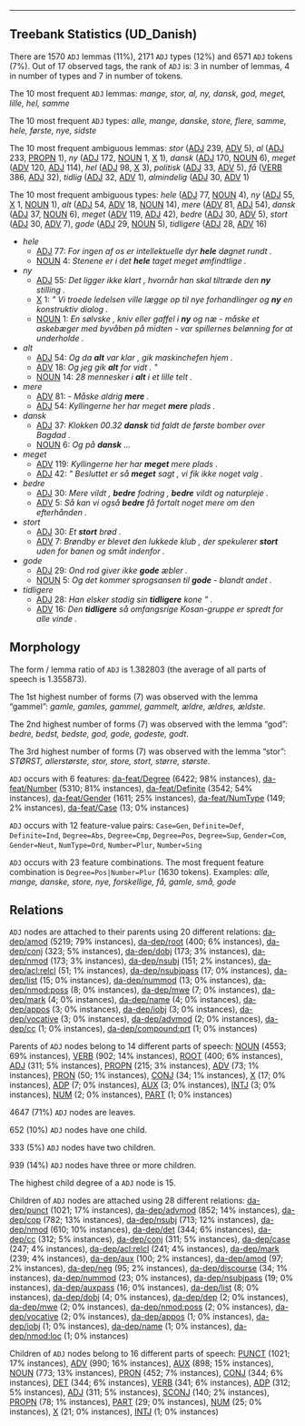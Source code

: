 

--------------------------------------------------------------------------------

## Treebank Statistics (UD_Danish)

There are 1570 `ADJ` lemmas (11%), 2171 `ADJ` types (12%) and 6571 `ADJ` tokens (7%).
Out of 17 observed tags, the rank of `ADJ` is: 3 in number of lemmas, 4 in number of types and 7 in number of tokens.

The 10 most frequent `ADJ` lemmas: <em>mange, stor, al, ny, dansk, god, meget, lille, hel, samme</em>

The 10 most frequent `ADJ` types:  <em>alle, mange, danske, store, flere, samme, hele, første, nye, sidste</em>

The 10 most frequent ambiguous lemmas: <em>stor</em> ([ADJ]() 239, [ADV]() 5), <em>al</em> ([ADJ]() 233, [PROPN]() 1), <em>ny</em> ([ADJ]() 172, [NOUN]() 1, [X]() 1), <em>dansk</em> ([ADJ]() 170, [NOUN]() 6), <em>meget</em> ([ADV]() 120, [ADJ]() 114), <em>hel</em> ([ADJ]() 98, [X]() 3), <em>politisk</em> ([ADJ]() 33, [ADV]() 5), <em>få</em> ([VERB]() 386, [ADJ]() 32), <em>tidlig</em> ([ADJ]() 32, [ADV]() 1), <em>almindelig</em> ([ADJ]() 30, [ADV]() 1)

The 10 most frequent ambiguous types:  <em>hele</em> ([ADJ]() 77, [NOUN]() 4), <em>ny</em> ([ADJ]() 55, [X]() 1, [NOUN]() 1), <em>alt</em> ([ADJ]() 54, [ADV]() 18, [NOUN]() 14), <em>mere</em> ([ADV]() 81, [ADJ]() 54), <em>dansk</em> ([ADJ]() 37, [NOUN]() 6), <em>meget</em> ([ADV]() 119, [ADJ]() 42), <em>bedre</em> ([ADJ]() 30, [ADV]() 5), <em>stort</em> ([ADJ]() 30, [ADV]() 7), <em>gode</em> ([ADJ]() 29, [NOUN]() 5), <em>tidligere</em> ([ADJ]() 28, [ADV]() 16)


* <em>hele</em>
  * [ADJ]() 77: <em>For ingen af os er intellektuelle dyr <b>hele</b> døgnet rundt .</em>
  * [NOUN]() 4: <em>Stenene er i det <b>hele</b> taget meget ømfindtlige .</em>
* <em>ny</em>
  * [ADJ]() 55: <em>Det ligger ikke klart , hvornår han skal tiltræde den <b>ny</b> stilling .</em>
  * [X]() 1: <em>" Vi troede ledelsen ville lægge op til nye forhandlinger og <b>ny</b> en konstruktiv dialog .</em>
  * [NOUN]() 1: <em>En sølvske , kniv eller gaffel i <b>ny</b> og næ - måske et askebæger med byvåben på midten - var spillernes belønning for at underholde .</em>
* <em>alt</em>
  * [ADJ]() 54: <em>Og da <b>alt</b> var klar , gik maskinchefen hjem .</em>
  * [ADV]() 18: <em>Og jeg gik <b>alt</b> for vidt . "</em>
  * [NOUN]() 14: <em>28 mennesker i <b>alt</b> i et lille telt .</em>
* <em>mere</em>
  * [ADV]() 81: <em>- Måske aldrig <b>mere</b> .</em>
  * [ADJ]() 54: <em>Kyllingerne her har meget <b>mere</b> plads .</em>
* <em>dansk</em>
  * [ADJ]() 37: <em>Klokken 00.32 <b>dansk</b> tid faldt de første bomber over Bagdad .</em>
  * [NOUN]() 6: <em>Og på <b>dansk</b> ...</em>
* <em>meget</em>
  * [ADV]() 119: <em>Kyllingerne her har <b>meget</b> mere plads .</em>
  * [ADJ]() 42: <em>" Besluttet er så <b>meget</b> sagt , vi fik ikke noget valg .</em>
* <em>bedre</em>
  * [ADJ]() 30: <em>Mere vildt , <b>bedre</b> fodring , <b>bedre</b> vildt og naturpleje .</em>
  * [ADV]() 5: <em>Så kan vi også <b>bedre</b> få fortalt noget mere om den efterhånden .</em>
* <em>stort</em>
  * [ADJ]() 30: <em>Et <b>stort</b> brød .</em>
  * [ADV]() 7: <em>Brøndby er blevet den lukkede klub , der spekulerer <b>stort</b> uden for banen og småt indenfor .</em>
* <em>gode</em>
  * [ADJ]() 29: <em>Ond rod giver ikke <b>gode</b> æbler .</em>
  * [NOUN]() 5: <em>Og det kommer sprogsansen til <b>gode</b> - blandt andet .</em>
* <em>tidligere</em>
  * [ADJ]() 28: <em>Han elsker stadig sin <b>tidligere</b> kone " .</em>
  * [ADV]() 16: <em>Den <b>tidligere</b> så omfangsrige Kosan-gruppe er spredt for alle vinde .</em>

## Morphology

The form / lemma ratio of `ADJ` is 1.382803 (the average of all parts of speech is 1.355873).

The 1st highest number of forms (7) was observed with the lemma “gammel”: <em>gamle, gamles, gammel, gammelt, ældre, ældres, ældste</em>.

The 2nd highest number of forms (7) was observed with the lemma “god”: <em>bedre, bedst, bedste, god, gode, godeste, godt</em>.

The 3rd highest number of forms (7) was observed with the lemma “stor”: <em>STØRST, allerstørste, stor, store, stort, større, største</em>.

`ADJ` occurs with 6 features: [da-feat/Degree]() (6422; 98% instances), [da-feat/Number]() (5310; 81% instances), [da-feat/Definite]() (3542; 54% instances), [da-feat/Gender]() (1611; 25% instances), [da-feat/NumType]() (149; 2% instances), [da-feat/Case]() (13; 0% instances)

`ADJ` occurs with 12 feature-value pairs: `Case=Gen`, `Definite=Def`, `Definite=Ind`, `Degree=Abs`, `Degree=Cmp`, `Degree=Pos`, `Degree=Sup`, `Gender=Com`, `Gender=Neut`, `NumType=Ord`, `Number=Plur`, `Number=Sing`

`ADJ` occurs with 23 feature combinations.
The most frequent feature combination is `Degree=Pos|Number=Plur` (1630 tokens).
Examples: <em>alle, mange, danske, store, nye, forskellige, få, gamle, små, gode</em>


## Relations

`ADJ` nodes are attached to their parents using 20 different relations: [da-dep/amod]() (5219; 79% instances), [da-dep/root]() (400; 6% instances), [da-dep/conj]() (323; 5% instances), [da-dep/dobj]() (173; 3% instances), [da-dep/nmod]() (173; 3% instances), [da-dep/nsubj]() (151; 2% instances), [da-dep/acl:relcl]() (51; 1% instances), [da-dep/nsubjpass]() (17; 0% instances), [da-dep/list]() (15; 0% instances), [da-dep/nummod]() (13; 0% instances), [da-dep/nmod:poss]() (8; 0% instances), [da-dep/mwe]() (7; 0% instances), [da-dep/mark]() (4; 0% instances), [da-dep/name]() (4; 0% instances), [da-dep/appos]() (3; 0% instances), [da-dep/iobj]() (3; 0% instances), [da-dep/vocative]() (3; 0% instances), [da-dep/advmod]() (2; 0% instances), [da-dep/cc]() (1; 0% instances), [da-dep/compound:prt]() (1; 0% instances)

Parents of `ADJ` nodes belong to 14 different parts of speech: [NOUN]() (4553; 69% instances), [VERB]() (902; 14% instances), [ROOT]() (400; 6% instances), [ADJ]() (311; 5% instances), [PROPN]() (215; 3% instances), [ADV]() (73; 1% instances), [PRON]() (50; 1% instances), [CONJ]() (34; 1% instances), [X]() (17; 0% instances), [ADP]() (7; 0% instances), [AUX]() (3; 0% instances), [INTJ]() (3; 0% instances), [NUM]() (2; 0% instances), [PART]() (1; 0% instances)

4647 (71%) `ADJ` nodes are leaves.

652 (10%) `ADJ` nodes have one child.

333 (5%) `ADJ` nodes have two children.

939 (14%) `ADJ` nodes have three or more children.

The highest child degree of a `ADJ` node is 15.

Children of `ADJ` nodes are attached using 28 different relations: [da-dep/punct]() (1021; 17% instances), [da-dep/advmod]() (852; 14% instances), [da-dep/cop]() (782; 13% instances), [da-dep/nsubj]() (713; 12% instances), [da-dep/nmod]() (610; 10% instances), [da-dep/det]() (344; 6% instances), [da-dep/cc]() (312; 5% instances), [da-dep/conj]() (311; 5% instances), [da-dep/case]() (247; 4% instances), [da-dep/acl:relcl]() (241; 4% instances), [da-dep/mark]() (239; 4% instances), [da-dep/aux]() (100; 2% instances), [da-dep/amod]() (97; 2% instances), [da-dep/neg]() (95; 2% instances), [da-dep/discourse]() (34; 1% instances), [da-dep/nummod]() (23; 0% instances), [da-dep/nsubjpass]() (19; 0% instances), [da-dep/auxpass]() (16; 0% instances), [da-dep/list]() (8; 0% instances), [da-dep/dobj]() (4; 0% instances), [da-dep/dep]() (2; 0% instances), [da-dep/mwe]() (2; 0% instances), [da-dep/nmod:poss]() (2; 0% instances), [da-dep/vocative]() (2; 0% instances), [da-dep/appos]() (1; 0% instances), [da-dep/iobj]() (1; 0% instances), [da-dep/name]() (1; 0% instances), [da-dep/nmod:loc]() (1; 0% instances)

Children of `ADJ` nodes belong to 16 different parts of speech: [PUNCT]() (1021; 17% instances), [ADV]() (990; 16% instances), [AUX]() (898; 15% instances), [NOUN]() (773; 13% instances), [PRON]() (452; 7% instances), [CONJ]() (344; 6% instances), [DET]() (344; 6% instances), [VERB]() (341; 6% instances), [ADP]() (312; 5% instances), [ADJ]() (311; 5% instances), [SCONJ]() (140; 2% instances), [PROPN]() (78; 1% instances), [PART]() (29; 0% instances), [NUM]() (25; 0% instances), [X]() (21; 0% instances), [INTJ]() (1; 0% instances)


